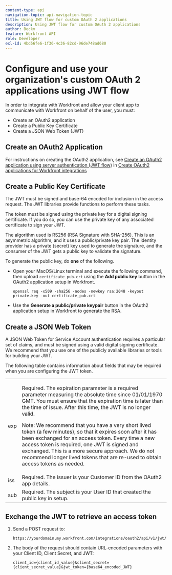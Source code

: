 ```yaml
---
content-type: api
navigation-topic: api-navigation-topic
title: Using JWT flow for custom OAuth 2 applications 
description: Using JWT flow for custom OAuth 2 applications
author: Becky
feature: Workfront API
role: Developer
exl-id: 4bd56fe6-1f36-4c36-82cd-96de748ad680
---
```

# Configure and use your organization's custom OAuth 2 applications using JWT flow

In order to integrate with Workfront and allow your client app to communicate with Workfront on behalf of the user, you must:

* Create an OAuth2 application
* Create a Public Key Certificate
* Create a JSON Web Token (JWT)

## Create an OAuth2 Application

For instructions on creating the OAuth2 application, see [Create an OAuth2 application using server authentication (JWT flow)](../../administration-and-setup/configure-integrations/create-oauth-application.md#create2) in [Create OAuth2 applications for Workfront integrations](../../administration-and-setup/configure-integrations/create-oauth-application.md)

## Create a Public Key Certificate

The JWT must be signed and base-64 encoded for inclusion in the access request. The JWT libraries provide functions to perform these tasks.

The token must be signed using the private key for a digital signing certificate. If you do so, you can use the private key of any associated certificate to sign your JWT.

The algorithm used is RS256&nbsp;(RSA Signature with SHA-256). This is an asymmetric algorithm, and it uses a public/private key pair. The identity provider has a private (secret) key used to generate the signature, and the consumer of the JWT gets a public key to validate the signature.

To generate the public key, do **one** of the following.

* Open your MacOS/Linux terminal and execute the following command, then upload `certificate_pub.crt` using the **Add public key** button in the OAuth2 application setup in Workfront.

  <!-- [Copy](javascript:void(0);) --> 
  <pre><code>openssl req -x509 -sha256 -nodes -newkey rsa:2048 -keyout private.key -out certificate_pub.crt</code></pre>

* Use the **Generate a public/private keypair** button in the OAuth2 application setup in Workfront to generate the RSA.

## Create a JSON Web Token

A JSON Web Token for Service Account authentication requires a particular set of claims, and must be signed using a valid digital signing certificate. We recommend that you use one of the publicly available libraries or tools for building your JWT.

The following table contains information about fields that may be required when you are configuring the JWT token.

<table style="table-layout:auto"> 
 <col> 
 <col> 
 <tbody> 
  <tr> 
   <td role="rowheader">exp</td> 
   <td> <p>Required. The expiration parameter is a required parameter measuring the absolute time since 01/01/1970 GMT. You must ensure that the expiration time is later than the time of issue. After this time, the JWT is no longer valid.&nbsp;</p> <p>Note: We recommend that you have a very short lived token (a few minutes), so that it expires soon after it has been exchanged for an access token. Every time a new access token is required, one JWT is signed and exchanged. This is a more secure approach. We do not recommend longer lived tokens that are re-used to obtain access tokens as needed.</p> </td> 
  </tr> 
  <tr> 
   <td role="rowheader">iss</td> 
   <td>Required. The issuer is your&nbsp;Customer ID&nbsp;from the OAuth2 app details.</td> 
  </tr> 
  <tr> 
   <td role="rowheader">sub</td> 
   <td>Required. The subject is your&nbsp;User ID&nbsp;that created the public key in setup.</td> 
  </tr> 
 </tbody> 
</table>

## Exchange the JWT to retrieve an access token

1. Send a POST request to:

   <!-- [Copy](javascript:void(0);) --> 
   <pre><code>https://yourdomain.my.workfront.com/integrations/oauth2/api/v1/jwt/exchange</code></pre>

1. The body of the request should contain URL-encoded parameters with your Client ID, Client Secret, and JWT:

   <!-- [Copy](javascript:void(0);) --> 
   <pre><code>client_id={client_id_value}&client_secret={client_secret_value}&jwt_token={base64_encoded_JWT}</code></pre>

&nbsp;
